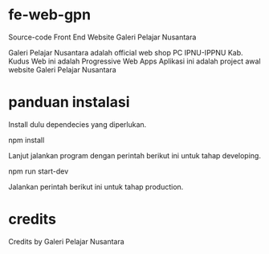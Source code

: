 # fe-web-gpn

Source-code Front End Website Galeri Pelajar Nusantara

Galeri Pelajar Nusantara adalah official web shop PC IPNU-IPPNU Kab. Kudus
Web ini adalah Progressive Web Apps
Aplikasi ini adalah project awal website Galeri Pelajar Nusantara

# panduan instalasi

Install dulu dependecies yang diperlukan.

npm install

Lanjut jalankan program dengan perintah berikut ini untuk tahap developing.

npm run start-dev

Jalankan perintah berikut ini untuk tahap production.

# credits

Credits by Galeri Pelajar Nusantara
